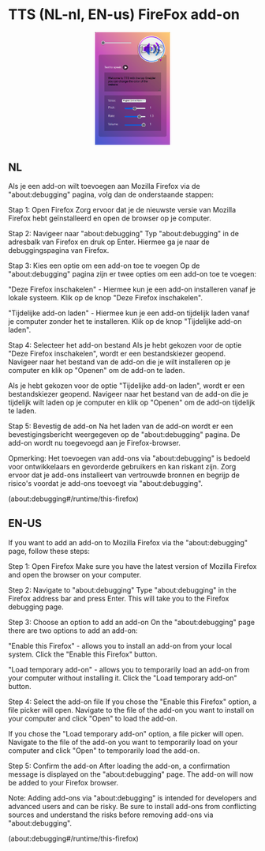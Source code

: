 # TTS (NL-nl, EN-us) FireFox add-on

<p align="center"><a href="#"><img width="30%" alt="ProPurplePink" src="img/tts.png" /></a></p>

NL
-
Als je een add-on wilt toevoegen aan Mozilla Firefox via de "about:debugging" pagina, volg dan de onderstaande stappen:

Stap 1: Open Firefox
Zorg ervoor dat je de nieuwste versie van Mozilla Firefox hebt geïnstalleerd en open de browser op je computer.

Stap 2: Navigeer naar "about:debugging"
Typ "about:debugging" in de adresbalk van Firefox en druk op Enter. Hiermee ga je naar de debuggingspagina van Firefox.

Stap 3: Kies een optie om een add-on toe te voegen
Op de "about:debugging" pagina zijn er twee opties om een add-on toe te voegen:

"Deze Firefox inschakelen" - Hiermee kun je een add-on installeren vanaf je lokale systeem. Klik op de knop "Deze Firefox inschakelen".

"Tijdelijke add-on laden" - Hiermee kun je een add-on tijdelijk laden vanaf je computer zonder het te installeren. Klik op de knop "Tijdelijke add-on laden".

Stap 4: Selecteer het add-on bestand
Als je hebt gekozen voor de optie "Deze Firefox inschakelen", wordt er een bestandskiezer geopend. Navigeer naar het bestand van de add-on die je wilt installeren op je computer en klik op "Openen" om de add-on te laden.

Als je hebt gekozen voor de optie "Tijdelijke add-on laden", wordt er een bestandskiezer geopend. Navigeer naar het bestand van de add-on die je tijdelijk wilt laden op je computer en klik op "Openen" om de add-on tijdelijk te laden.

Stap 5: Bevestig de add-on
Na het laden van de add-on wordt er een bevestigingsbericht weergegeven op de "about:debugging" pagina. De add-on wordt nu toegevoegd aan je Firefox-browser.

Opmerking: Het toevoegen van add-ons via "about:debugging" is bedoeld voor ontwikkelaars en gevorderde gebruikers en kan riskant zijn. Zorg ervoor dat je add-ons installeert van vertrouwde bronnen en begrijp de risico's voordat je add-ons toevoegt via "about:debugging".

(about:debugging#/runtime/this-firefox)

EN-US
-
If you want to add an add-on to Mozilla Firefox via the "about:debugging" page, follow these steps:

Step 1: Open Firefox
Make sure you have the latest version of Mozilla Firefox and open the browser on your computer.

Step 2: Navigate to "about:debugging"
Type "about:debugging" in the Firefox address bar and press Enter. This will take you to the Firefox debugging page.

Step 3: Choose an option to add an add-on
On the "about:debugging" page there are two options to add an add-on:

"Enable this Firefox" - allows you to install an add-on from your local system. Click the "Enable this Firefox" button.

"Load temporary add-on" - allows you to temporarily load an add-on from your computer without installing it. Click the "Load temporary add-on" button.

Step 4: Select the add-on file
If you chose the "Enable this Firefox" option, a file picker will open. Navigate to the file of the add-on you want to install on your computer and click "Open" to load the add-on.

If you chose the "Load temporary add-on" option, a file picker will open. Navigate to the file of the add-on you want to temporarily load on your computer and click "Open" to temporarily load the add-on.

Step 5: Confirm the add-on
After loading the add-on, a confirmation message is displayed on the "about:debugging" page. The add-on will now be added to your Firefox browser.

Note: Adding add-ons via "about:debugging" is intended for developers and advanced users and can be risky. Be sure to install add-ons from conflicting sources and understand the risks before removing add-ons via "about:debugging".

(about:debugging#/runtime/this-firefox)
